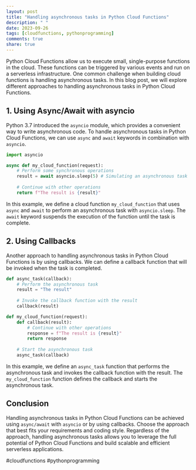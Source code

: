```yaml
---
layout: post
title: "Handling asynchronous tasks in Python Cloud Functions"
description: " "
date: 2023-09-26
tags: [cloudfunctions, pythonprogramming]
comments: true
share: true
---
```


Python Cloud Functions allow us to execute small, single-purpose functions in the cloud. These functions can be triggered by various events and run on a serverless infrastructure. One common challenge when building cloud functions is handling asynchronous tasks. In this blog post, we will explore different approaches to handling asynchronous tasks in Python Cloud Functions.

## 1. Using Async/Await with asyncio

Python 3.7 introduced the `asyncio` module, which provides a convenient way to write asynchronous code. To handle asynchronous tasks in Python Cloud Functions, we can use `async` and `await` keywords in combination with `asyncio`.

```python
import asyncio

async def my_cloud_function(request):
    # Perform some synchronous operations
    result = await asyncio.sleep(5) # Simulating an asynchronous task
    
    # Continue with other operations
    return f"The result is {result}"
```

In this example, we define a cloud function `my_cloud_function` that uses `async` and `await` to perform an asynchronous task with `asyncio.sleep`. The `await` keyword suspends the execution of the function until the task is complete.

## 2. Using Callbacks

Another approach to handling asynchronous tasks in Python Cloud Functions is by using callbacks. We can define a callback function that will be invoked when the task is completed.

```python
def async_task(callback):
    # Perform the asynchronous task
    result = "The result"
    
    # Invoke the callback function with the result
    callback(result)

def my_cloud_function(request):
    def callback(result):
        # Continue with other operations
        response = f"The result is {result}"
        return response
    
    # Start the asynchronous task
    async_task(callback)
```

In this example, we define an `async_task` function that performs the asynchronous task and invokes the callback function with the result. The `my_cloud_function` function defines the callback and starts the asynchronous task.

## Conclusion

Handling asynchronous tasks in Python Cloud Functions can be achieved using `async/await` with `asyncio` or by using callbacks. Choose the approach that best fits your requirements and coding style. Regardless of the approach, handling asynchronous tasks allows you to leverage the full potential of Python Cloud Functions and build scalable and efficient serverless applications.

#cloudfunctions #pythonprogramming